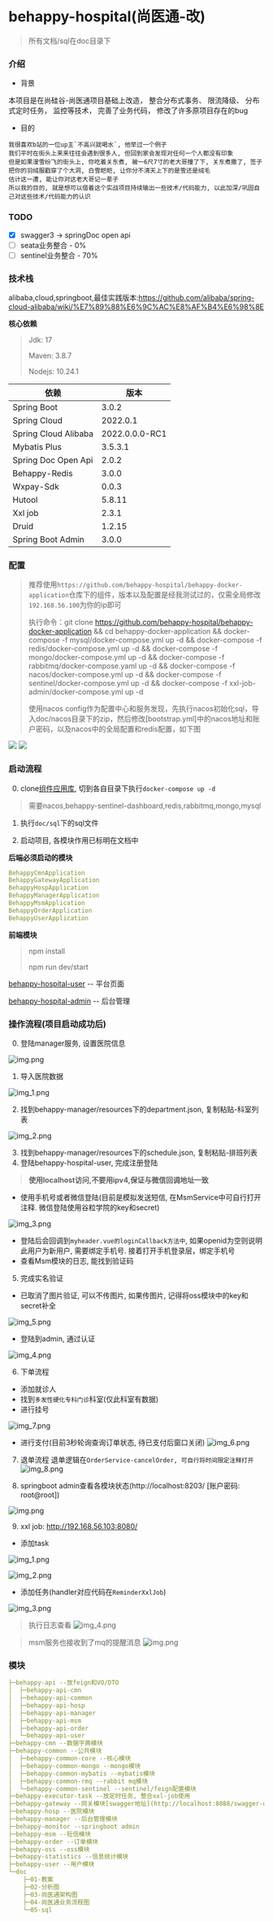 # behappy-hospital(尚医通-改)

> 所有文档/sql在doc目录下

### 介绍

- 背景

本项目是在尚硅谷-尚医通项目基础上改造， 整合分布式事务、 限流降级、 分布式定时任务， 监控等技术， 完善了业务代码， 修改了许多原项目存在的bug

- 目的

```
我很喜欢b站的一位up主`不高兴就喝水`, 他举过一个例子
我们平时在街头上来来往往会遇到很多人, 但回到家会发现对任何一个人都没有印象
但是如果漫雪纷飞的街头上, 你吃着关东煮, 被一6尺7寸的老大哥撞了下, 关东煮撒了, 签子把你的羽绒服戳穿了个大洞, 白雪皑皑, 让你分不清天上下的是雪还是绒毛
估计这一遭, 能让你对这老大哥记一辈子
所以我的目的, 就是想可以借着这个实战项目持续输出一些技术/代码能力, 以此加深/巩固自己对这些技术/代码能力的认识
```

### TODO
- [x] swagger3 -> springDoc open api
- [ ] seata业务整合 - 0%
- [ ] sentinel业务整合 - 70%

### 技术栈

alibaba,cloud,springboot,最佳实践版本:https://github.com/alibaba/spring-cloud-alibaba/wiki/%E7%89%88%E6%9C%AC%E8%AF%B4%E6%98%8E

**核心依赖**

> Jdk: 17
>
> Maven: 3.8.7
> 
> Nodejs: 10.24.1


| 依赖                   | 版本             |
|----------------------|----------------|
| Spring Boot          | 3.0.2          |
| Spring Cloud         | 2022.0.1       |
| Spring Cloud Alibaba | 2022.0.0.0-RC1 |
| Mybatis Plus         | 3.5.3.1        |
| Spring Doc Open Api  | 2.0.2          |
| Behappy-Redis        | 3.0.0          |
| Wxpay-Sdk            | 0.0.3          |
| Hutool               | 5.8.11         |
| Xxl job              | 2.3.1          |
| Druid                | 1.2.15         |
| Spring Boot Admin    | 3.0.0         |

### 配置

> 推荐使用`https://github.com/behappy-hospital/behappy-docker-application`仓库下的组件，版本以及配置是经我测试过的，仅需全局修改`192.168.56.100`为你的ip即可
> 
> 执行命令：git clone https://github.com/behappy-hospital/behappy-docker-application && cd behappy-docker-application && docker-compose -f mysql/docker-compose.yml up -d && docker-compose -f redis/docker-compose.yml up -d && docker-compose -f mongo/docker-compose.yml up -d && docker-compose -f rabbitmq/docker-compose.yaml up -d && docker-compose -f nacos/docker-compose.yml up -d && docker-compose -f sentinel/docker-compose.yml up -d && docker-compose -f xxl-job-admin/docker-compose.yml up -d
> 
> 使用nacos config作为配置中心和服务发现，先执行nacos初始化sql，导入doc/nacos目录下的zip，然后修改[bootstrap.yml]中的nacos地址和账户密码，以及nacos中的全局配置和redis配置，如下图

![](doc/readme-img/nacos-config.png)
![](doc/readme-img/nacos-config2.png)


### 启动流程

0. clone[组件应用库](https://github.com/behappy-hospital/behappy-docker-application.git), 切到各自目录下执行`docker-compose up -d`

> 需要nacos,behappy-sentinel-dashboard,redis,rabbitmq,mongo,mysql

1. 执行`doc/sql`下的sql文件

2. 启动项目, 各模块作用已标明在文档中

**后端必须启动的模块**

```yaml
BehappyCmnApplication
BehappyGatewayApplication
BehappyHospApplication
BehappyManagerApplication
BehappyMsmApplication
BehappyOrderApplication
BehappyUserApplication
```

**前端模块**
> npm install
> 
> npm run dev/start

[behappy-hospital-user](https://github.com/behappy-hospital/behappy-hospital-user) -- 平台页面

[behappy-hospital-admin](https://github.com/behappy-hospital/behappy-hospital-admin) -- 后台管理

### 操作流程(项目启动成功后)

0. 登陆manager服务, 设置医院信息

![img.png](doc/readme-img/img.png)

1. 导入医院数据

![img_1.png](doc/readme-img/img_1.png)

2. 找到behappy-manager/resources下的department.json, 复制粘贴-科室列表

![img_2.png](doc/readme-img/img_2.png)

3. 找到behappy-manager/resources下的schedule.json, 复制粘贴-排班列表
4. 登陆behappy-hospital-user, 完成注册登陆

> **使用localhost访问,不要用ipv4,保证与微信回调地址一致**

- 使用手机号或者微信登陆(目前是模拟发送短信, 在MsmService中可自行打开注释. 微信登陆使用谷粒学院的key和secret)

![img_3.png](doc/readme-img/img_3.png)

- 登陆后会回调到`myheader.vue的loginCallback方法中`, 如果openid为空则说明此用户为新用户, 需要绑定手机号. 接着打开手机登录层，绑定手机号
- 查看Msm模块的日志, 能找到验证码

5. 完成实名验证

- 已取消了图片验证, 可以不传图片, 如果传图片, 记得将oss模块中的key和secret补全

![img_5.png](doc/readme-img/img_5.png)

- 登陆到admin, 通过认证

![img_4.png](doc/readme-img/img_4.png)

6. 下单流程

- 添加就诊人
- 找到`多发性硬化专科门诊`科室(仅此科室有数据)
- 进行挂号

![img_7.png](doc/readme-img/img_7.png)

- 进行支付(目前3秒轮询查询订单状态, 待已支付后窗口关闭)
  ![img_6.png](doc/readme-img/img_6.png)

7. 退单流程
   退单逻辑在`OrderService-cancelOrder, 可自行将时间限定注释打开`
   ![img_8.png](doc/readme-img/img_8.png)

8. springboot admin查看各模块状态(http://localhost:8203/ [账户密码: root@root])

![img.png](doc/readme-img/img_9.png)

9. xxl job: http://192.168.56.103:8080/

- 添加task

![img_1.png](doc/readme-img/img_10.png)

![img_2.png](doc/readme-img/img_11.png)

- 添加任务(handler对应代码在`ReminderXxlJob`)

![img_3.png](doc/readme-img/img_12.png)

> 执行日志查看
![img_4.png](doc/readme-img/img_13.png)

> msm服务也接收到了mq的提醒消息
![img.png](doc/readme-img/img_14.png)

### 模块

```yaml
├─behappy-api --放feign和VO/DTO
│  ├─behappy-api-cmn
│  ├─behappy-api-common
│  ├─behappy-api-hosp
│  ├─behappy-api-manager
│  ├─behappy-api-msm
│  ├─behappy-api-order
│  └─behappy-api-user
├─behappy-cmn --数据字典模块
├─behappy-common --公共模块
│  ├─behappy-common-core --核心模块
│  ├─behappy-common-mongo --mongo模块
│  ├─behappy-common-mybatis --mybatis模块
│  ├─behappy-common-rmq --rabbit mq模块
│  └─behappy-common-sentinel --sentinel/feign配置模块
├─behappy-executor-task --放定时任务, 整合xxl-job使用
├─behappy-gateway --网关模块[swagger地址](http://localhost:8088/swagger-ui/index.html)
├─behappy-hosp --医院模块
├─behappy-manager --后台管理模块
├─behappy-monitor --springboot admin
├─behappy-msm --短信模块
├─behappy-order --订单模块
├─behappy-oss --oss模块
├─behappy-statistics --信息统计模块
├─behappy-user --用户模块
└─doc
    ├─01-教案
    ├─02-分析图
    ├─03-尚医通架构图
    ├─04-尚医通业务流程图
    └─05-sql
```
